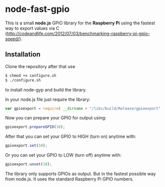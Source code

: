 node-fast-gpio
==============

This is a small **node.js** GPIO library for the **Raspberry Pi** using the fastest way to export values via C (http://codeandlife.com/2012/07/03/benchmarking-raspberry-pi-gpio-speed/).

## Installation

Clone the repository after that use
```sh
$ chmod +x configure.sh
$ ./configure.sh
```
to install node-gyp and build the library.


In your node.js file just require the library:
```js
var gpioexport = require( __dirname + "/libc/build/Release/gpioexport" );
```

Now you can prepare your GPIO for output using:
```js
gpioexport.prepareGPIO(18);
```

After that you can set your GPIO to HIGH (turn on) anytime with:
```js
gpioexport.set(18);
```

Or you can set your GPIO to LOW (turn off) anytime with:
```js
gpioexport.unset(18);
```

The library only supports GPIOs as output. But in the fastest possible way from node.js.
It uses the standard Raspberry Pi GPIO numbers.